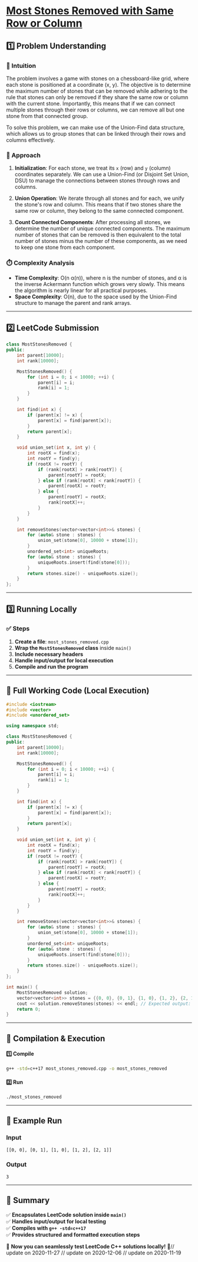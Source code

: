 # **[Most Stones Removed with Same Row or Column](https://leetcode.com/problems/most-stones-removed-with-same-row-or-column/description/)**  

## **1️⃣ Problem Understanding**  
### **📌 Intuition**  
The problem involves a game with stones on a chessboard-like grid, where each stone is positioned at a coordinate (x, y). The objective is to determine the maximum number of stones that can be removed while adhering to the rule that stones can only be removed if they share the same row or column with the current stone. Importantly, this means that if we can connect multiple stones through their rows or columns, we can remove all but one stone from that connected group.  

To solve this problem, we can make use of the Union-Find data structure, which allows us to group stones that can be linked through their rows and columns effectively.  

### **🚀 Approach**  
1. **Initialization**: For each stone, we treat its `x` (row) and `y` (column) coordinates separately. We can use a Union-Find (or Disjoint Set Union, DSU) to manage the connections between stones through rows and columns.
  
2. **Union Operation**: We iterate through all stones and for each, we unify the stone's row and column. This means that if two stones share the same row or column, they belong to the same connected component.

3. **Count Connected Components**: After processing all stones, we determine the number of unique connected components. The maximum number of stones that can be removed is then equivalent to the total number of stones minus the number of these components, as we need to keep one stone from each component.

### **⏱️ Complexity Analysis**  
- **Time Complexity**: O(n α(n)), where n is the number of stones, and α is the inverse Ackermann function which grows very slowly. This means the algorithm is nearly linear for all practical purposes.  
- **Space Complexity**: O(n), due to the space used by the Union-Find structure to manage the parent and rank arrays.

---  

## **2️⃣ LeetCode Submission**  
```cpp
class MostStonesRemoved {
public:
    int parent[10000];
    int rank[10000];

    MostStonesRemoved() {
        for (int i = 0; i < 10000; ++i) {
            parent[i] = i;
            rank[i] = 1;
        }
    }

    int find(int x) {
        if (parent[x] != x) {
            parent[x] = find(parent[x]);
        }
        return parent[x];
    }

    void union_set(int x, int y) {
        int rootX = find(x);
        int rootY = find(y);
        if (rootX != rootY) {
            if (rank[rootX] > rank[rootY]) {
                parent[rootY] = rootX;
            } else if (rank[rootX] < rank[rootY]) {
                parent[rootX] = rootY;
            } else {
                parent[rootY] = rootX;
                rank[rootX]++;
            }
        }
    }

    int removeStones(vector<vector<int>>& stones) {
        for (auto& stone : stones) {
            union_set(stone[0], 10000 + stone[1]);
        }
        unordered_set<int> uniqueRoots;
        for (auto& stone : stones) {
            uniqueRoots.insert(find(stone[0]));
        }
        return stones.size() - uniqueRoots.size();
    }
};
```  

---  

## **3️⃣ Running Locally**  
### **✅ Steps**  
1. **Create a file**: `most_stones_removed.cpp`  
2. **Wrap the `MostStonesRemoved` class** inside `main()`  
3. **Include necessary headers**  
4. **Handle input/output for local execution**  
5. **Compile and run the program**  

---  

## **📝 Full Working Code (Local Execution)**  
```cpp
#include <iostream>
#include <vector>
#include <unordered_set>

using namespace std;

class MostStonesRemoved {
public:
    int parent[10000];
    int rank[10000];

    MostStonesRemoved() {
        for (int i = 0; i < 10000; ++i) {
            parent[i] = i;
            rank[i] = 1;
        }
    }

    int find(int x) {
        if (parent[x] != x) {
            parent[x] = find(parent[x]);
        }
        return parent[x];
    }

    void union_set(int x, int y) {
        int rootX = find(x);
        int rootY = find(y);
        if (rootX != rootY) {
            if (rank[rootX] > rank[rootY]) {
                parent[rootY] = rootX;
            } else if (rank[rootX] < rank[rootY]) {
                parent[rootX] = rootY;
            } else {
                parent[rootY] = rootX;
                rank[rootX]++;
            }
        }
    }

    int removeStones(vector<vector<int>>& stones) {
        for (auto& stone : stones) {
            union_set(stone[0], 10000 + stone[1]);
        }
        unordered_set<int> uniqueRoots;
        for (auto& stone : stones) {
            uniqueRoots.insert(find(stone[0]));
        }
        return stones.size() - uniqueRoots.size();
    }
};

int main() {
    MostStonesRemoved solution;
    vector<vector<int>> stones = {{0, 0}, {0, 1}, {1, 0}, {1, 2}, {2, 1}};
    cout << solution.removeStones(stones) << endl; // Expected output: 3
    return 0;
}
```  

---  

## **🔧 Compilation & Execution**  
#### **1️⃣ Compile**  
```bash
g++ -std=c++17 most_stones_removed.cpp -o most_stones_removed
```  

#### **2️⃣ Run**  
```bash
./most_stones_removed
```  

---  

## **🎯 Example Run**  
### **Input**  
```
[[0, 0], [0, 1], [1, 0], [1, 2], [2, 1]]
```  
### **Output**  
```
3
```  

---  

## **📌 Summary**  
✅ **Encapsulates LeetCode solution inside `main()`**  
✅ **Handles input/output for local testing**  
✅ **Compiles with `g++ -std=c++17`**  
✅ **Provides structured and formatted execution steps**  

🚀 **Now you can seamlessly test LeetCode C++ solutions locally!** 🚀// update on 2020-11-27
// update on 2020-12-06
// update on 2020-11-19
